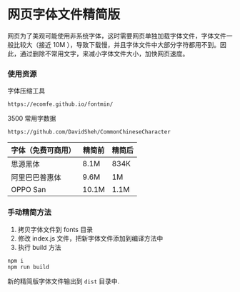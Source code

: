 # 网页字体文件精简版

网页为了美观可能使用非系统字体，这时需要网页单独加载字体文件，字体文件一般比较大（接近 10M ），导致下载慢，并且字体文件中大部分字符都用不到。因此，通过删除不常用文字，来减小字体文件大小，加快网页速度。

### 使用资源

字体压缩工具

    https://ecomfe.github.io/fontmin/

3500 常用字数据

    https://github.com/DavidSheh/CommonChineseCharacter

| 字体（免费可商用） | 精简前 | 精简后 |
| ------------------ | ------ | ------ |
| 思源黑体           | 8.1M   | 834K   |
| 阿里巴巴普惠体     | 9.6M   | 1M     |
| OPPO San           | 10.1M  | 1.1M   |

### 手动精简方法

1. 拷贝字体文件到 fonts 目录
1. 修改 index.js 文件，把新字体文件添加到编译方法中
1. 执行 build 方法

```shell
npm i
npm run build
```

新的精简版字体文件输出到 `dist` 目录中.
